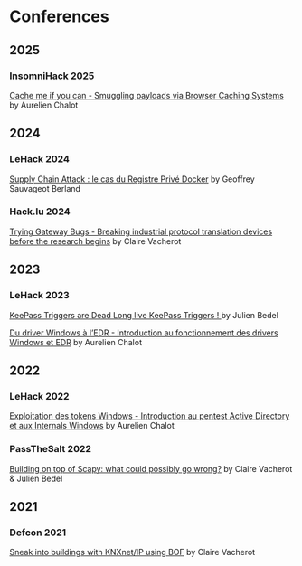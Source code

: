 # Conferences

## 2025  

### InsomniHack 2025  

[Cache me if you can - Smuggling payloads via Browser Caching Systems](https://github.com/Orange-Cyberdefense/conferences/tree/main/2025/Insomnihack/2025-Insomnihack-Cache_Me_If_You_Can-AurelienChalot-OrangeCyberdefense.pdf) by Aurelien Chalot

## 2024  

### LeHack 2024  
[Supply Chain Attack : le cas du Registre Privé Docker](https://github.com/Orange-Cyberdefense/conferences/tree/main/2024/LeHack/2024-LeHack-Supply_Chain_Attack_Le_Cas_Du_Registre_Prive_Docker-GeoffreySauvageotBerland_OrangeCyberdefense.pdf) by Geoffrey Sauvageot Berland


### Hack.lu 2024
[Trying Gateway Bugs - Breaking industrial protocol translation devices before the research begins](https://github.com/Orange-Cyberdefense/conferences/tree/main/2024/Hack.lu/2024-Hack.lu-Trying_Gateway_Bugs-ClaireVacherot-OrangeCyberdefense.pdf) by Claire Vacherot

## 2023  

### LeHack 2023  

[KeePass Triggers are Dead Long live KeePass Triggers ! ](https://github.com/Orange-Cyberdefense/conferences/tree/main/2023/LeHack/2023-LeHack-KeePass_Triggers_are_Dead_Long_live_KeePass_Triggers-JulienBedel-OrangeCyberdefense.pdf) by Julien Bedel

[Du driver Windows à l’EDR - Introduction au fonctionnement des drivers Windows et EDR](https://github.com/Orange-Cyberdefense/conferences/tree/main/2023/LeHack/2023-LeHack-Du_driver_Windows_a_l_EDR-AurelienChalot-OrangeCyberdefense.pdf) by Aurelien Chalot

## 2022  

### LeHack 2022  

[Exploitation des tokens Windows - Introduction au pentest Active Directory et aux Internals Windows](https://github.com/Orange-Cyberdefense/conferences/tree/main/2022/LeHack/2022-LeHack-WINDOWSTOKENS-AurelienChalot-OrangeCyberdefense.pdf) by Aurelien Chalot

### PassTheSalt 2022  

[Building on top of Scapy: what could possibly go wrong?](https://github.com/Orange-Cyberdefense/conferences/tree/main/2022/PassTheSalt/2022-PassTheSalt-Building_on_top_of_Scapy-ClaireVacherot_JulienBedel-OrangeCyberdefense.pdf) by Claire Vacherot & Julien Bedel

## 2021

### Defcon 2021

[Sneak into buildings with KNXnet/IP using BOF](https://github.com/Orange-Cyberdefense/conferences/tree/main/2021/DEFCON/2021-Defcon-Sneak_Into_Buildings_With_KNXnetIP-ClaireVacherot-OrangeCyberdefense.pdf) by Claire Vacherot
